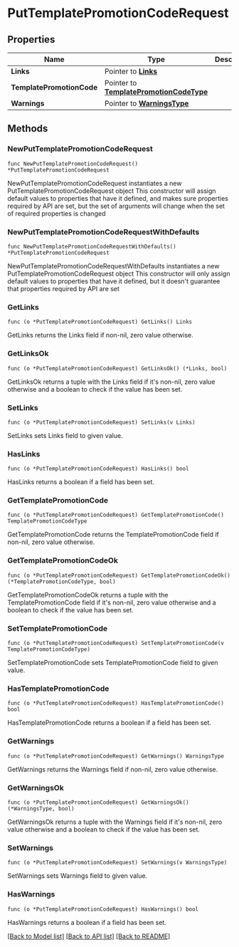 # PutTemplatePromotionCodeRequest

## Properties

Name | Type | Description | Notes
------------ | ------------- | ------------- | -------------
**Links** | Pointer to [**Links**](Links.md) |  | [optional] 
**TemplatePromotionCode** | Pointer to [**TemplatePromotionCodeType**](TemplatePromotionCodeType.md) |  | [optional] 
**Warnings** | Pointer to [**WarningsType**](WarningsType.md) |  | [optional] 

## Methods

### NewPutTemplatePromotionCodeRequest

`func NewPutTemplatePromotionCodeRequest() *PutTemplatePromotionCodeRequest`

NewPutTemplatePromotionCodeRequest instantiates a new PutTemplatePromotionCodeRequest object
This constructor will assign default values to properties that have it defined,
and makes sure properties required by API are set, but the set of arguments
will change when the set of required properties is changed

### NewPutTemplatePromotionCodeRequestWithDefaults

`func NewPutTemplatePromotionCodeRequestWithDefaults() *PutTemplatePromotionCodeRequest`

NewPutTemplatePromotionCodeRequestWithDefaults instantiates a new PutTemplatePromotionCodeRequest object
This constructor will only assign default values to properties that have it defined,
but it doesn't guarantee that properties required by API are set

### GetLinks

`func (o *PutTemplatePromotionCodeRequest) GetLinks() Links`

GetLinks returns the Links field if non-nil, zero value otherwise.

### GetLinksOk

`func (o *PutTemplatePromotionCodeRequest) GetLinksOk() (*Links, bool)`

GetLinksOk returns a tuple with the Links field if it's non-nil, zero value otherwise
and a boolean to check if the value has been set.

### SetLinks

`func (o *PutTemplatePromotionCodeRequest) SetLinks(v Links)`

SetLinks sets Links field to given value.

### HasLinks

`func (o *PutTemplatePromotionCodeRequest) HasLinks() bool`

HasLinks returns a boolean if a field has been set.

### GetTemplatePromotionCode

`func (o *PutTemplatePromotionCodeRequest) GetTemplatePromotionCode() TemplatePromotionCodeType`

GetTemplatePromotionCode returns the TemplatePromotionCode field if non-nil, zero value otherwise.

### GetTemplatePromotionCodeOk

`func (o *PutTemplatePromotionCodeRequest) GetTemplatePromotionCodeOk() (*TemplatePromotionCodeType, bool)`

GetTemplatePromotionCodeOk returns a tuple with the TemplatePromotionCode field if it's non-nil, zero value otherwise
and a boolean to check if the value has been set.

### SetTemplatePromotionCode

`func (o *PutTemplatePromotionCodeRequest) SetTemplatePromotionCode(v TemplatePromotionCodeType)`

SetTemplatePromotionCode sets TemplatePromotionCode field to given value.

### HasTemplatePromotionCode

`func (o *PutTemplatePromotionCodeRequest) HasTemplatePromotionCode() bool`

HasTemplatePromotionCode returns a boolean if a field has been set.

### GetWarnings

`func (o *PutTemplatePromotionCodeRequest) GetWarnings() WarningsType`

GetWarnings returns the Warnings field if non-nil, zero value otherwise.

### GetWarningsOk

`func (o *PutTemplatePromotionCodeRequest) GetWarningsOk() (*WarningsType, bool)`

GetWarningsOk returns a tuple with the Warnings field if it's non-nil, zero value otherwise
and a boolean to check if the value has been set.

### SetWarnings

`func (o *PutTemplatePromotionCodeRequest) SetWarnings(v WarningsType)`

SetWarnings sets Warnings field to given value.

### HasWarnings

`func (o *PutTemplatePromotionCodeRequest) HasWarnings() bool`

HasWarnings returns a boolean if a field has been set.


[[Back to Model list]](../README.md#documentation-for-models) [[Back to API list]](../README.md#documentation-for-api-endpoints) [[Back to README]](../README.md)


